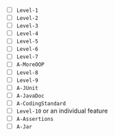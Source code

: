 - [ ] `Level-1`
- [ ] `Level-2`
- [ ] `Level-3`
- [ ] `Level-4`
- [ ] `Level-5`
- [ ] `Level-6`
- [ ] `Level-7`
- [ ] `A-MoreOOP`
- [ ] `Level-8`
- [ ] `Level-9`
- [ ] `A-JUnit`
- [ ] `A-JavaDoc`
- [ ] `A-CodingStandard`
- [ ] `Level-10` or an individual feature
- [ ] `A-Assertions`
- [ ] `A-Jar`
